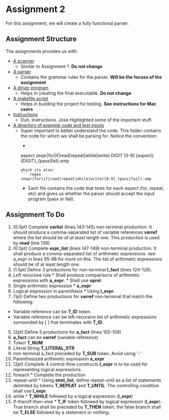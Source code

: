
Assignment 2
============

For this assignment, we will create a fully functional parser.


Assignment Structure
--------------------

The assignments provides us with:

* [A scanner](scanner.yy)
  - Similar to Assignment 1. **Do not change**
* [A parser](grammar.y)
  - Contains the grammar rules for the parser. **Will be the focuss of the assignment**
* [A driver program](driver.c)
  - Helps in creating the final executable. **Do not change**
* [A makefile script](Makefile)
  - Helps in building the project for testing. **See instructions for Mac users**
* [Instructions](cs3323-a2)
  - Duh, instructions. Jose Highlighted some of the important stuff.
* [A directory of example code and test inputs](inputs/)
  - Super important to better understand the code. This folder contains the code for which we shall be parsing for. Notice the convention: 
    * ``` regex 
    aspect (expr|for|if|read|repeat|while|write)
    DIGIT  [0-9]
    {aspect}{DIGIT}_(pass|fail).smp
    ``` 
    which its also:
    ``` regex
    (expr|for|if|read|repeat|while|write)[0-9]_(pass|fail).smp
    ```
    * Each file contains the code that tests for each aspect (for, repeat, etc) and gives us whether the parser should accept the input program (pass or fail).


Assignment To Do
----------------

1. (0.5pt) Complete **varlist** (lines 143-145) non-terminal production. It should produce a comma-separated list of variable references __varref__ where the list should be of _at least_ length one. This production is used by **read** (line 139). 
2. (0.5pt) Complete **expr_list** (lines 147-149) non-terminal production. It shall produce a comma-separated list of arithmetic expressions. see a_expr in lines 95-98 for more on this. The list of arithmetic expressions should be of at least length one.
3. (1.5pt) Define 3 productions for non-terminal **l_fact** (lines 124-126).
  1. Left recursive rule
    * Shall produce comparisons of arithmetic expressions with **a_expr**. 
    * Shall use **oprel**
  2. Single arithmetic expression
    * **a_expr**
  3. Logical expression in parenthesis
    * Using **l_expr**.
4. (1pt) Define two productions for **varref** non-terminal that match the following:
  * Variable reference can be **T_ID** token.
  * Variable reference can be left-recursive list of arithmetic expressions surrounded by \[ \] that terminates with **T_ID**.
5. (2pt) Define 5 productions for **a_fact** (lines 105-109)
  1. **a_fact** can be **varref** (variable reference)
  2. Token **T_NUM**
  3. Literal String **T_LITERAL_STR**
  4. non-terminal a_fact preceded by **T_SUB** token. Avoid using '-'
  5. Parenthesized arithmetic expression **a_expr**
6. (2pt) Complete 4 control-flow constructs **l_expr** is to be used for representing logical expressions.
  1. foreach
    * Complete the production
  2. repeat-until
    * Using **stmt_list**, define repeat-until as a list of statements delimited by tokens **T_REPEAT** and **T_UNTIL**. The controlling condition shall use **l_expr**.
  3. while
    * **T_WHILE** followed by a logical expression (**l_expr**)
  4. if-then/if-then-else
    * **T_IF** token followed by logical expression (**l_expr**). True branch shall be preceded by **T_THEN** token; the  false branch shall be **T_ELSE** followed by a statement or _nothing_.